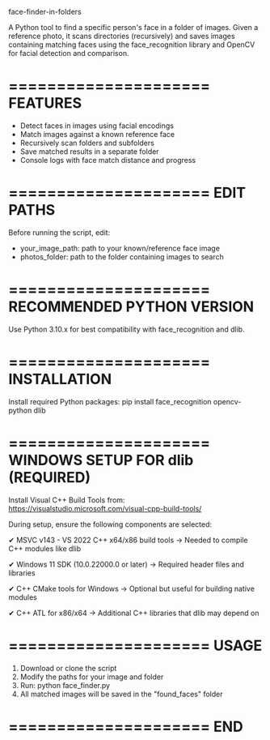 face-finder-in-folders

A Python tool to find a specific person's face in a folder of images. Given a reference photo, it scans directories (recursively) and saves images containing matching faces using the face_recognition library and OpenCV for facial detection and comparison.

=====================
FEATURES
=====================
- Detect faces in images using facial encodings
- Match images against a known reference face
- Recursively scan folders and subfolders
- Save matched results in a separate folder
- Console logs with face match distance and progress

=====================
EDIT PATHS
=====================
Before running the script, edit:
- your_image_path: path to your known/reference face image
- photos_folder: path to the folder containing images to search

=====================
RECOMMENDED PYTHON VERSION
=====================
Use Python 3.10.x for best compatibility with face_recognition and dlib.

=====================
INSTALLATION
=====================
Install required Python packages:
pip install face_recognition opencv-python dlib

=====================
WINDOWS SETUP FOR dlib (REQUIRED)
=====================
Install Visual C++ Build Tools from:
https://visualstudio.microsoft.com/visual-cpp-build-tools/

During setup, ensure the following components are selected:

✔ MSVC v143 - VS 2022 C++ x64/x86 build tools
   → Needed to compile C++ modules like dlib

✔ Windows 11 SDK (10.0.22000.0 or later)
   → Required header files and libraries

✔ C++ CMake tools for Windows
   → Optional but useful for building native modules

✔ C++ ATL for x86/x64
   → Additional C++ libraries that dlib may depend on

=====================
USAGE
=====================
1. Download or clone the script
2. Modify the paths for your image and folder
3. Run:
   python face_finder.py
4. All matched images will be saved in the "found_faces" folder

=====================
END
=====================
